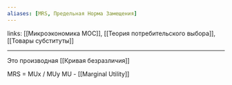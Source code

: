 ```yaml
---
aliases: [MRS, Предельная Норма Замещения]
---
```

links: [[Микроэкономика MOC]], [[Теория потребительского выбора]], [[Товары субституты]]

---

Это производная [[Кривая безразличия]]

MRS = MUx / MUy
MU - [[Marginal Utility]]